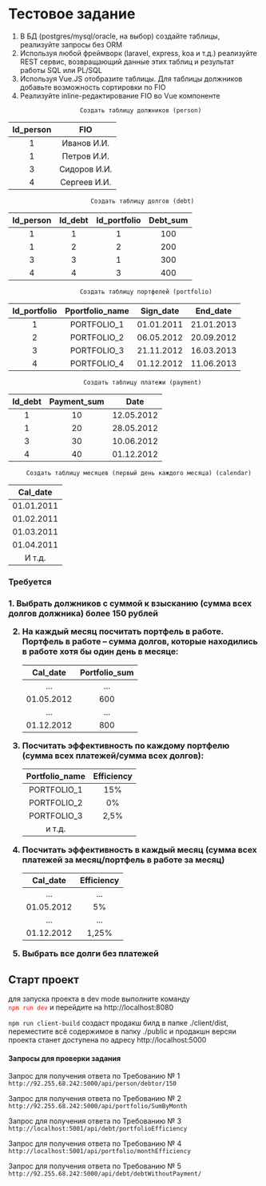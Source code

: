 # Тестовое задание

<ol> 
    <li>В БД (postgres/mysql/oracle, на выбор) создайте таблицы, реализуйте запросы без ORM</li>
    <li>Используя любой фреймворк (laravel, express, koa и т.д.) реализуйте REST сервис,
        возвращающий данные этих таблиц и результат работы SQL или PL/SQL</li>
    <li>Используя Vue.JS отобразите таблицы. Для таблицы должников добавьте
        возможность сортировки по FIO</li>
    <li>Реализуйте inline-редактирование FIO во Vue компоненте</li>
</ol>
    
                        Создать таблицу должников (person)

Id_person    | FIO          | 
:-----------:|:------------:|
1            | Иванов И.И.  | 
1            | Петров И.И.  | 
3            | Сидоров И.И. | 
4            | Сергеев И.И. | 

                           Создать таблицу долгов (debt)
                           
Id_person    |    Id_debt      | Id_portfolio  | Debt_sum
:-----------:|:---------------:|:-------------:|:----------:
1            |       1         | 1             | 100
1            | 2               | 2             | 200
3            | 3               | 1             | 300
4            | 4               | 3             | 400                           

                        Создать таблицу портфелей (portfolio)

Id_portfolio | Pportfolio_name | Sign_date  | End_date
:-----------:|:---------------:|:----------:|:---------:|
1            | PORTFOLIO_1     | 01.01.2011 | 21.01.2013
2            | PORTFOLIO_2     | 06.05.2012 | 20.09.2012
3            | PORTFOLIO_3     | 21.11.2012 | 16.03.2013
4            | PORTFOLIO_4     | 01.12.2012 | 11.06.2013

                         Создать таблицу платежи (payment)

Id_debt      | Payment_sum | Date  
:-----------:|:------:|:----------:
1            | 10     | 12.05.2012 
1            | 20     | 28.05.2012 
3            | 30     | 10.06.2012 
4            | 40     | 01.12.2012 

         Создать таблицу месяцев (первый день каждого месяца) (calendar)
Cal_date     | 
:-----------:|
01.01.2011   |
01.02.2011   |
01.03.2011   |
01.04.2011   |
И т.д.       |

<h3>Требуется<h3>
1.  Выбрать должников с суммой к взысканию (сумма всех долгов должника) более 150
      рублей
      
2.  На каждый месяц посчитать портфель в работе.
    Портфель в работе – сумма долгов, которые находились в работе хотя бы один день в
    месяце:       
    
    Cal_date       | Portfolio_sum  | 
    :-------------:|:--------------:|
    ...            | ...            | 
    01.05.2012     | 600            | 
    ...            | ...            | 
    01.12.2012     | 800            |  

3. Посчитать эффективность по каждому портфелю (сумма всех платежей/сумма всех
   долгов):
   
   Portfolio_name|  Efficiency  | 
   :------------:|:------------:|
   PORTFOLIO_1   |    15%       | 
   PORTFOLIO_2   |    0%        | 
   PORTFOLIO_3   |    2,5%      | 
   и т.д.        |              | 
   
4. Посчитать эффективность в каждый месяц (сумма всех платежей за месяц/портфель в
   работе за месяц)
   
   Cal_date     |  Efficiency  | 
   :-----------:|:------------:|
   ...          | ...          | 
   01.05.2012   |  5%          | 
   ...          | ...          | 
   01.12.2012   | 1,25%        |  
      
5. Выбрать все долги без платежей
   
<h2>Старт проект </h2>
<p>для запуска проекта в dev mode выполните команду <br>
<code style="color:red">npm run dev</code> и перейдите на http://localhost:8080</p>

<p><code>npm run client-build</code> создаст продакш билд в папке ./client/dist,
переместите всё содержимое в папку ./public
и продакшн версяи проекта станет доступена по адресу http://localhost:5000
</p>

<h4>Запросы для проверки задания </h4>

<p>Запрос для получения ответа по Требованию № 1 <br>
<code>http://92.255.68.242:5000/api/person/debtor/150</code>
</p>

<p>Запрос для получения ответа по Требованию № 2 <br>
<code>http://92.255.68.242:5000/api/portfolio/SumByMonth</code>
</p>

<p>Запрос для получения ответа по Требованию № 3 <br>
<code>http://localhost:5001/api/debt/portfolioEfficiency</code>
</p>

<p>Запрос для получения ответа по Требованию № 4 <br>
<code>http://localhost:5001/api/portfolio/monthEfficiency</code>
</p>

<p>Запрос для получения ответа по Требованию № 5 <br>
<code>http://92.255.68.242:5000/api/debt/debtWithoutPayment/</code>
</p>

